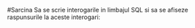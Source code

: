 #Sarcina
Sa se scrie interogarile in limbajul SQL si sa se afiseze raspunsurile la aceste interogari: 
